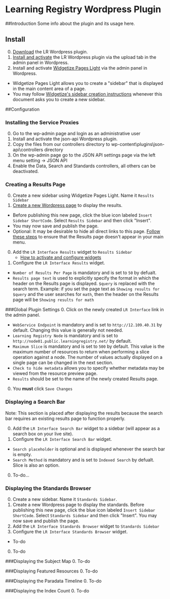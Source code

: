 Learning Registry Wordpress Plugin
===================
##Introduction
Some info about the plugin and its usage here.
## Install
0. [Download](https://github.com/mickmuzac/LR-Wordpress-Widget/archive/master.zip) the LR Wordpress plugin.
0. [Install and activate](http://codex.wordpress.org/Managing_Plugins#Installing_Plugins) the LR Wordpress plugin via the upload tab in the admin panel in Wordpress.
0. Install and activate [Widgetize Pages Light](http://wordpress.org/extend/plugins/widgetize-pages-light/) via the admin panel in Wordpress.
  * Widgetize Pages Light allows you to create a "sidebar" that is displayed in the main content area of a page.
  * You may follow [Widgetize's sidebar creation instructions](http://otwthemes.com/online-documentation-widgetize-pages-light/) whenever this document asks you to create a new sidebar.

##Configuration

### Installing the Service Proxies
0. Go to the wp-admin page and login as an administrative user
0. Install and activate the json-api Wordpress plugin.
0. Copy the files from our controllers directory to wp-content\plugins\json-api\controllers directory
0. On the wp-admin page go to the JSON API settings page via the left menu setting -> JSON API
0. Enable the Data, Search and Standards controllers, all others can be deactivated.

### Creating a Results Page
0. Create a new sidebar using Widgetize Pages Light. Name it `Results Sidebar`
0. [Create a new Wordpress page](http://codex.wordpress.org/Pages#Creating_Pages) to display the results.
  * Before publishing this new page, click the blue icon labeled `Insert Sidebar ShortCode`. Select `Results Sidebar` and then click "Insert".
  * You may now save and publish the page.
  * Optional: It may be desirable to hide all direct links to this page. [Follow these steps](http://en.support.wordpress.com/menus/) to ensure that the Results page doesn't appear in your main menu.
0. Add the `LR Interface Results` widget to `Results Sidebar`
   * [How to activate and configure widgets](http://en.support.wordpress.com/widgets/)
0. Configure the `LR Interface Results` widget.
  * `Number of Results Per Page` is mandatory and is set to `50` by defualt.
  * `Results page text` is used to explicitly specify the format in which the header on the Results page is displayed. `$query` is replaced with the search term. Example: if you set the page text as `Showing results for $query` and the user searches for `math`, then the header on the Results page will be `Showing results for math`

###Global Plugin Settings
0. Click on the newly created `LR Interface` link in the admin panel.
  * `WebService Endpoint` is mandatory and is set to `http://12.109.40.31` by default. Changing this value is generally not needed.
  * `Learning Registry Node` is mandatory and is set to `http://node01.public.learningregistry.net/` by default.
  * `Maximum Slice` is mandatory and is set to `500` by default. This value is the maximum number of resources to return when performing a slice operation against a node. The number of values actually displayed on a single page can be changed in the next section.
  * `Check to hide metadata` allows you to specify whether metadata may be viewed from the resource preview page.
  * `Results` should be set to the name of the newly created Results page.
0. You **must** click `Save Changes`


### Displaying a Search Bar
Note: This section is placed after displaying the results because the search bar requires an existing results page to function properly.

0. Add the `LR Interface Search Bar` widget to a sidebar (will appear as a search box on your live site).
0. Configure the `LR Interface Search Bar` widget.
  * `Search placeholder` is optional and is displayed whenever the search bar is empty.
  * `Search Method` is mandatory and is set to `Indexed Search` by defualt. Slice is also an option.
0. To-do...

### Displaying the Standards Browser
0. Create a new sidebar. Name it `Standards Sidebar`.
0. Create a new Wordpress page to display the standards. Before publishing this new page, click the blue icon labeled `Insert Sidebar ShortCode`. Select `Standards Sidebar` and then click "Insert". You may now save and publish the page.
0. Add the `LR Interface Standards Browser` widget to `Standards Sidebar`
0. Configure the `LR Interface Standards Browser` widget.
  * To-do
0. To-do

###Displaying the Subject Map
0. To-do

###Displaying Featured Resources
0. To-do

###Displaying the Paradata Timeline
0. To-do

###Displaying the Index Count
0. To-do




